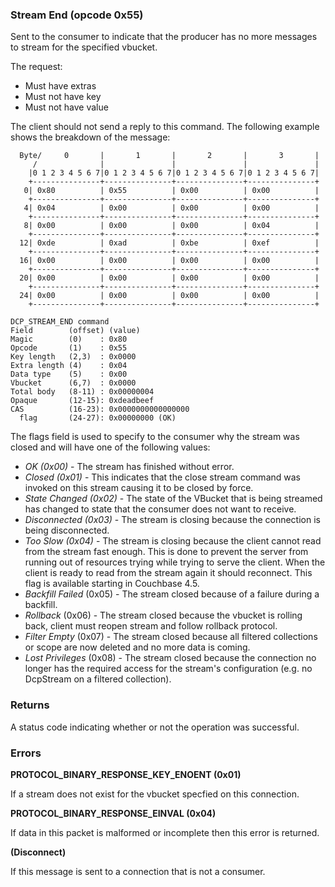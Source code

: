 ### Stream End (opcode 0x55)

Sent to the consumer to indicate that the producer has no more messages to stream for the specified vbucket.

The request:
* Must have extras
* Must not have key
* Must not have value

The client should not send a reply to this command. The following example shows the breakdown of the message:

      Byte/     0       |       1       |       2       |       3       |
         /              |               |               |               |
        |0 1 2 3 4 5 6 7|0 1 2 3 4 5 6 7|0 1 2 3 4 5 6 7|0 1 2 3 4 5 6 7|
        +---------------+---------------+---------------+---------------+
       0| 0x80          | 0x55          | 0x00          | 0x00          |
        +---------------+---------------+---------------+---------------+
       4| 0x04          | 0x00          | 0x00          | 0x00          |
        +---------------+---------------+---------------+---------------+
       8| 0x00          | 0x00          | 0x00          | 0x04          |
        +---------------+---------------+---------------+---------------+
      12| 0xde          | 0xad          | 0xbe          | 0xef          |
        +---------------+---------------+---------------+---------------+
      16| 0x00          | 0x00          | 0x00          | 0x00          |
        +---------------+---------------+---------------+---------------+
      20| 0x00          | 0x00          | 0x00          | 0x00          |
        +---------------+---------------+---------------+---------------+
      24| 0x00          | 0x00          | 0x00          | 0x00          |
        +---------------+---------------+---------------+---------------+

    DCP_STREAM_END command
    Field        (offset) (value)
    Magic        (0)    : 0x80
    Opcode       (1)    : 0x55
    Key length   (2,3)  : 0x0000
    Extra length (4)    : 0x04
    Data type    (5)    : 0x00
    Vbucket      (6,7)  : 0x0000
    Total body   (8-11) : 0x00000004
    Opaque       (12-15): 0xdeadbeef
    CAS          (16-23): 0x0000000000000000
      flag       (24-27): 0x00000000 (OK)

The flags field is used to specify to the consumer why the stream was closed and will have one of the following values:

* *OK (0x00)* - The stream has finished without error.
* *Closed (0x01)* - This indicates that the close stream command was invoked on this stream causing it to be closed by force.
* *State Changed (0x02)* - The state of the VBucket that is being streamed has changed to state that the consumer does not want to receive.
* *Disconnected (0x03)* - The stream is closing because the connection is being disconnected.
* *Too Slow (0x04)* - The stream is closing because the client cannot read from the stream fast enough. This is done to prevent the server from running out of resources trying while trying to serve the client. When the client is ready to read from the stream again it should reconnect. This flag is available starting in Couchbase 4.5.
* *Backfill Failed* (0x05) - The stream closed because of a failure during a backfill.
* *Rollback* (0x06) - The stream closed because the vbucket is rolling back, client must reopen stream and follow rollback protocol.
* *Filter Empty* (0x07) - The stream closed because all filtered collections or scope are now deleted and no more data is coming.
* *Lost Privileges* (0x08) - The stream closed because the connection no longer has the required access for the stream's configuration (e.g. no DcpStream on a filtered collection).

### Returns

A status code indicating whether or not the operation was successful.

### Errors

**PROTOCOL_BINARY_RESPONSE_KEY_ENOENT (0x01)**

If a stream does not exist for the vbucket specfied on this connection.

**PROTOCOL_BINARY_RESPONSE_EINVAL (0x04)**

If data in this packet is malformed or incomplete then this error is returned.

**(Disconnect)**

If this message is sent to a connection that is not a consumer.
